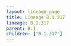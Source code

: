 ```yaml
---
layout: lineage_page
title: Lineage B.1.317
lineage: B.1.317
parent: B.1
children: ['B.1.317']
---
```

